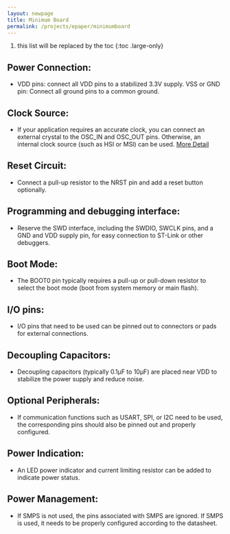 ```yaml
---
layout: newpage
title: Minimum Board
permalink: /projects/epaper/minimumboard
---
```


1. this list will be replaced by the toc
{:toc .large-only}

## **Power Connection:**

- VDD pins: connect all VDD pins to a stabilized 3.3V supply.
VSS or GND pin: Connect all ground pins to a common ground.

## **Clock Source:**

- If your application requires an accurate clock, you can connect an external crystal to the OSC_IN and OSC_OUT pins. Otherwise, an internal clock source (such as HSI or MSI) can be used.
    [More Detail](/projects/epaper/minimumboard/clocksource)
    

## **Reset Circuit:**

- Connect a pull-up resistor to the NRST pin and add a reset button optionally.

## **Programming and debugging interface:**

- Reserve the SWD interface, including the SWDIO, SWCLK pins, and a GND and VDD supply pin, for easy connection to ST-Link or other debuggers.

## **Boot Mode:**

- The BOOT0 pin typically requires a pull-up or pull-down resistor to select the boot mode (boot from system memory or main flash).

## **I/O pins:**

- I/O pins that need to be used can be pinned out to connectors or pads for external connections.

## **Decoupling Capacitors:**

- Decoupling capacitors (typically 0.1μF to 10μF) are placed near VDD to stabilize the power supply and reduce noise.

## **Optional Peripherals:**

- If communication functions such as USART, SPI, or I2C need to be used, the corresponding pins should also be pinned out and properly configured.

## **Power Indication:**

- An LED power indicator and current limiting resistor can be added to indicate power status.

## **Power Management:**

- If SMPS is not used, the pins associated with SMPS are ignored. If SMPS is used, it needs to be properly configured according to the datasheet.